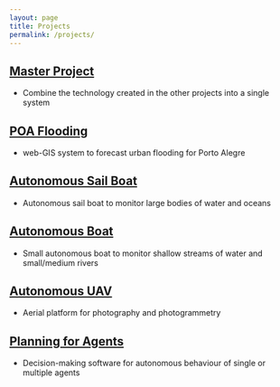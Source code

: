 ```yaml
---
layout: page
title: Projects
permalink: /projects/
---
```


## [Master Project](projects/project1.md)
- Combine the technology created in the other projects into a single system

## [POA Flooding](projects/project2.md)
- web-GIS system to forecast urban flooding for Porto Alegre

## [Autonomous Sail Boat](projects/project3.md)
- Autonomous sail boat to monitor large bodies of water and oceans

## [Autonomous Boat](projects/project4.md)
- Small autonomous boat to monitor shallow streams of water and small/medium rivers 

## [Autonomous UAV](projects/project5.md)
- Aerial platform for photography and photogrammetry 

## [Planning for Agents](projects/project6.md)
- Decision-making software for autonomous behaviour of single or multiple agents
